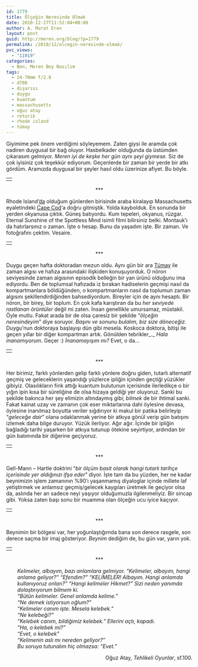 ```yaml
---
id: 1779
title: Ölçeğin Neresinde Olmak
date: 2010-12-27T11:52:04+00:00
author: A. Murat Eren
layout: post
guid: http://meren.org/blog/?p=1779
permalink: /2010/12/olcegin-neresinde-olmak/
pvc_views:
  - "11919"
categories:
  - Ben, Meren Bey Nasılım
tags:
  - 24-70mm f/2.8
  - d700
  - dışarısı
  - duygu
  - kuantum
  - massachusetts
  - oğuz atay
  - retorik
  - rhode island
  - tümay
---
```

Giyimime pek önem verdiğimi söyleyemem. Zaten giysi ile aramda çok nadiren duygusal bir bağ oluyor. Hasbelkader olduğunda da üstümden çıkarasım gelmiyor. _Meren iyi de keşke her gün aynı şeyi giymese._ Siz de çok iyisiniz çok teşekkür ediyorum. Geçenlerde bir zaman bir yerde bir atkı gördüm. Aramızda duygusal bir şeyler hasıl oldu üzerinize afiyet. Bu böyle.

<table border="0" width="100%">
  <tr>
    <td align="center">
      <img src="http://meren.org/wp-content/gallery/rhode-island/ri-15-jpg-small_.jpg" border="0/" alt="" />
    </td>
  </tr>
</table>

<p style="text-align: center;">
  ***
</p>

Rhode Island&#8217;[da](http://meren.org/blog/2010/10/rhode-island-providence-sonbahar-vesaire/) olduğum günlerden birisinde araba kiralayıp Massachusetts eyaletindeki [Cape Cod](http://tinyurl.com/32p3mjf)&#8216;a doğru gitmiştik. Yolda kaybolduk. En sonunda bir yerden okyanusa çıktık. Güneş batıyordu. Kum tepeleri, okyanus, rüzgar. Eternal Sunshine of the Spottless Mind isimli filmi bilirsiniz belki. Montauk&#8217;ı da hatırlarsınız o zaman. İşte o hesap. Bunu da yaşadım işte. Bir zaman. Ve fotoğrafını çektim. Vesaire.

<table border="0" width="100%">
  <tr>
    <td align="center">
      <img src="http://meren.org/wp-content/gallery/rhode-island/ri-18-jpg-small_.jpg" border="0/" alt="" />
    </td>
  </tr>
</table>

<p style="text-align: center;">
  ***
</p>

Duygu geçen hafta doktoradan mezun oldu. Aynı gün bir ara [Tümay](http://tumaytunur.com/) ile zaman algısı ve hafıza arasındaki ilişkiden konuşuyorduk. O nöron seviyesinde zaman algısının episodik belleğin bir yan ürünü olduğunu ima ediyordu. Ben de toplumsal hafızada iz bırakan hadiselerin geçmişi nasıl da kompartmanlara böldüğünden, o kompartmanların nasıl da toplumun zaman algısını şekillendirdiğinden bahsediyordum. Bireyler için de aynı hesaptı. Bir nöron, bir birey, bir toplum. En çok kafa karıştıran da bu _her seviyede rastlanan örüntüler_ değil mi zaten. İnsan genellikle umursamaz, müstakil. Öyle mutlu. Fakat arada bir de olsa çaresiz bir şekilde &#8220;_ölçeğin neresindeyim_&#8221; diye soruyor. _Başını ve sonunu bulalım, biz size döneceğiz._ Duygu&#8217;nun doktoraya başlayışı dün gibi mesela. Koskoca doktora, bitişi ile geçen yıllar bir diğer kompartman artık. Gönülden tebrikler_._ _Hala inanamıyorum_. Geçer :) _İnanamayışım mı?_ Evet, o da&#8230;

<table border="0" width="100%">
  <tr>
    <td align="center">
      <img src="http://meren.org/wp-content/gallery/blog-photos/biyolokum-phd-19.jpg" border="0/" alt="" />
    </td>
  </tr>
</table>

<p style="text-align: center;">
  ***
</p>

Her birimiz, farklı yönlerden gelip farklı yönlere doğru giden, tutarlı alternatif geçmiş ve geleceklerin yaşandığı yüzlerce ipliğin içinden geçtiği yüzükler gibiyiz. Olasılıkların fink attığı kuantum bulutunun içerisinde ilerledikçe o bir yığın ipin kısa bir süreliğine de olsa hizaya geldiği yer oluyoruz. Sanki bu şekilde bakınca her şey elimizin altındaymış gibi; _bilmek_ de bir ihtimal sanki. Fakat kainat uzay ve zamanın çok eser miktarlarına dahi öylesine devasa, öylesine inanılmaz boyutta veriler sığdırıyor ki makul bir patika belirleyip &#8220;_geleceğe dair_&#8221; olana odaklanmak yerine bir atkıya gönül verip gün batışını izlemek daha bilge duruyor. Yüzük ilerliyor. Ağır ağır. İçinde bir ipliğin bağladığı tarihi yaşarken bir atkıya tutunup ötekine seyirtiyor, ardından bir gün batımında bir diğerine geçiyoruz.

<table border="0" width="100%">
  <tr>
    <td align="center">
      <img src="http://meren.org/wp-content/gallery/blog-photos/ri-18-1.jpg" border="0/" alt="" />
    </td>
  </tr>
</table>

<p style="text-align: center;">
  ***
</p>

Gell-Mann &#8211; Hartle doktrini &#8220;_bir ölçüm basit olarak hangi tutarlı tarihçe içerisinde yer aldığınızı ifşa eder_&#8221; diyor. İşte tam da bu yüzden, her ne kadar beynimizin işlem zamanının %90&#8217;ı yaşanmamış diyaloglar içinde millete laf yetiştirmek ve anlamsız geçmiş/gelecek kaygıları üretmek ile geçiyor olsa da, aslında her an sadece neyi yaşıyor olduğumuzla ilgilenmeliyiz. Bir sincap gibi. Yoksa zaten başı sonu bir muamma olan ölçeğin ucu iyice kaçıyor.

<table border="0" width="100%">
  <tr>
    <td align="center">
      <img src="http://meren.org/wp-content/gallery/blog-photos/ri-18-2.jpg" border="0/" alt="" />
    </td>
  </tr>
</table>

<p style="text-align: center;">
  ***
</p>

Beynimin bir bölgesi var, her yoğunlaştığımda bana son derece rasgele, son derece saçma bir imaj gösteriyor. _Beynim_ dediğim de, bu gün var, yarın yok.

<table border="0" width="100%">
  <tr>
    <td align="center">
      <img src="http://meren.org/wp-content/gallery/blog-photos/ri-18-3.jpg" border="0/" alt="" />
    </td>
  </tr>
</table>

<p style="text-align: center;">
  ***
</p>

<div style="padding: 0px; padding-left: 30px;">
  <em> Kelimeler, albayım, bazı anlamlara gelmiyor. &#8220;Kelimeler, albayım, hangi anlama geliyor?&#8221; &#8220;Efendim?&#8221; &#8220;KELİMELER! Albayım. Hangi anlamda kullanıyoruz onları?&#8221; &#8220;Hangi kelimeler Hikmet?&#8221; Sizi neden yanımda dolaştırıyorum bilmem ki.<br /> &#8220;Bütün kelimeler. Genel anlamda kelime.&#8221;<br /> &#8220;Ne demek istiyorsun oğlum?&#8221;<br /> &#8220;Kelimeler canım işte. Mesela kelebek.&#8221;<br /> &#8220;Ne kelebeği?&#8221;<br /> &#8220;Kelebek canım, bildiğimiz kelebek.&#8221; Ellerini açtı, kapadı.<br /> &#8220;Ha, o kelebek mi?&#8221;<br /> &#8220;Evet, o kelebek&#8221;<br /> &#8220;Kelimenin aslı mı nereden geliyor?&#8221;<br /> Bu soruya tutunalım hiç olmazsa: &#8220;Evet.&#8221; </em>
</div>

<p style="text-align: right;">
  Oğuz Atay, <em>Tehlikeli Oyunlar</em>, sf.100.
</p>